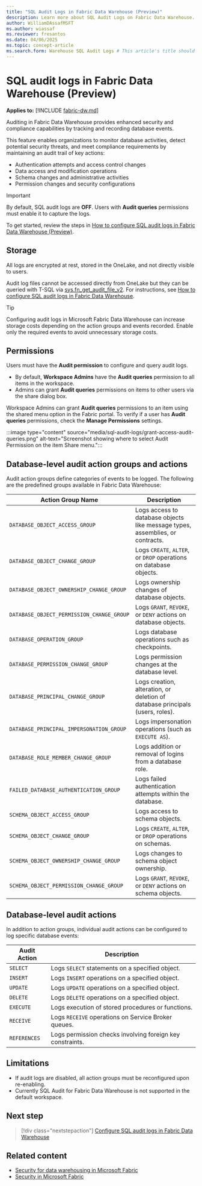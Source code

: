 ```yaml
---
title: "SQL Audit Logs in Fabric Data Warehouse (Preview)"
description: Learn more about SQL Audit Logs on Fabric Data Warehouse.
author: WilliamDAssafMSFT
ms.author: wiassaf
ms.reviewer: fresantos
ms.date: 04/06/2025
ms.topic: concept-article
ms.search.form: Warehouse SQL Audit Logs # This article's title should not change. If so, contact engineering.
---
```

# SQL audit logs in Fabric Data Warehouse (Preview)

**Applies to:** [!INCLUDE [fabric-dw.md](includes/applies-to-version/fabric-se-and-dw.md)]

Auditing in Fabric Data Warehouse provides enhanced security and compliance capabilities by tracking and recording database events.  

This feature enables organizations to monitor database activities, detect potential security threats, and meet compliance requirements by maintaining an audit trail of key actions:

- Authentication attempts and access control changes
- Data access and modification operations
- Schema changes and administrative activities
- Permission changes and security configurations

> [!IMPORTANT]
> By default, SQL audit logs are **OFF**. Users with **Audit queries** permissions must enable it to capture the logs.

To get started, review the steps in [How to configure SQL audit logs in Fabric Data Warehouse (Preview)](configure-sql-audit-logs.md).

## Storage

All logs are encrypted at rest, stored in the OneLake, and not directly visible to users.

Audit log files cannot be accessed directly from OneLake but they can be queried with T-SQL via [sys.fn_get_audit_file_v2](/sql/relational-databases/system-functions/sys-fn-get-audit-file-v2-transact-sql?view=fabric&preserve-view=true). For instructions, see [How to configure SQL audit logs in Fabric Data Warehouse](configure-sql-audit-logs.md#query-audit-logs).

> [!TIP]
> Configuring audit logs in Microsoft Fabric Data Warehouse can increase storage costs depending on the action groups and events recorded. Enable only the required events to avoid unnecessary storage costs.
 
## Permissions

Users must have the **Audit permission** to configure and query audit logs.

- By default, **Workspace Admins** have the **Audit queries** permission to all items in the workspace.
- Admins can grant **Audit queries**  permissions on items to other users via the share dialog box.

Workspace Admins can grant **Audit queries** permissions to an item using the shared menu option in the Fabric portal. To verify if a user has **Audit queries** permissions, check the **Manage Permissions** settings.

:::image type="content" source="media/sql-audit-logs/grant-access-audit-queries.png" alt-text="Screenshot showing where to select Audit Permission on the item Share menu.":::

## Database-level audit action groups and actions

Audit action groups define categories of events to be logged. The following are the predefined groups available in Fabric Data Warehouse:

| Action Group Name | Description |
|------------------|-------------|
| `DATABASE_OBJECT_ACCESS_GROUP` | Logs access to database objects like message types, assemblies, or contracts. |
| `DATABASE_OBJECT_CHANGE_GROUP` | Logs `CREATE`, `ALTER`, or `DROP` operations on database objects. |
| `DATABASE_OBJECT_OWNERSHIP_CHANGE_GROUP` | Logs ownership changes of database objects. |
| `DATABASE_OBJECT_PERMISSION_CHANGE_GROUP` | Logs `GRANT`, `REVOKE`, or `DENY` actions on database objects. |
| `DATABASE_OPERATION_GROUP` | Logs database operations such as checkpoints. |
| `DATABASE_PERMISSION_CHANGE_GROUP` | Logs permission changes at the database level. |
| `DATABASE_PRINCIPAL_CHANGE_GROUP` | Logs creation, alteration, or deletion of database principals (users, roles). |
| `DATABASE_PRINCIPAL_IMPERSONATION_GROUP` | Logs impersonation operations (such as `EXECUTE AS`). |
| `DATABASE_ROLE_MEMBER_CHANGE_GROUP` | Logs addition or removal of logins from a database role. |
| `FAILED_DATABASE_AUTHENTICATION_GROUP` | Logs failed authentication attempts within the database. |
| `SCHEMA_OBJECT_ACCESS_GROUP` | Logs access to schema objects. |
| `SCHEMA_OBJECT_CHANGE_GROUP` | Logs `CREATE`, `ALTER`, or `DROP` operations on schemas. |
| `SCHEMA_OBJECT_OWNERSHIP_CHANGE_GROUP` | Logs changes to schema object ownership. |
| `SCHEMA_OBJECT_PERMISSION_CHANGE_GROUP` | Logs `GRANT`, `REVOKE`, or `DENY` actions on schema objects. |

## Database-level audit actions

In addition to action groups, individual audit actions can be configured to log specific database events:

| Audit Action | Description |
|-------------|-------------|
| `SELECT` | Logs `SELECT` statements on a specified object. |
| `INSERT` | Logs `INSERT` operations on a specified object. |
| `UPDATE` | Logs `UPDATE` operations on a specified object. |
| `DELETE` | Logs `DELETE` operations on a specified object. |
| `EXECUTE` | Logs execution of stored procedures or functions. |
| `RECEIVE` | Logs `RECEIVE` operations on Service Broker queues. |
| `REFERENCES` | Logs permission checks involving foreign key constraints. |

## Limitations

- If audit logs are disabled, all action groups must be reconfigured upon re-enabling.
- Currently SQL Audit for Fabric Data Warehouse is not supported in the default workspace.

## Next step

> [!div class="nextstepaction"]
> [Configure SQL audit logs in Fabric Data Warehouse](configure-sql-audit-logs.md)

## Related content

- [Security for data warehousing in Microsoft Fabric](security.md)
- [Security in Microsoft Fabric](../security/security-overview.md)
